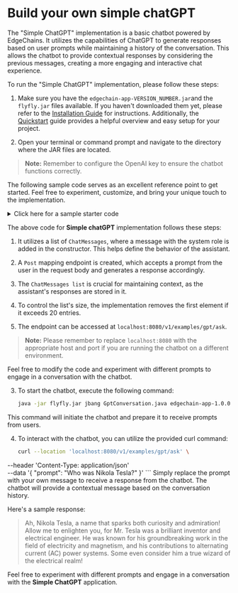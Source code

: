 # Build your own simple chatGPT

The "Simple ChatGPT" implementation is a basic chatbot powered by EdgeChains. It utilizes the capabilities of ChatGPT to generate responses based on user prompts while maintaining a history of the conversation. This allows the chatbot to provide contextual responses by considering the previous messages, creating a more engaging and interactive chat experience.

To run the "Simple ChatGPT" implementation, please follow these steps:

1. Make sure you have the `edgechain-app-VERSION_NUMBER.jar`and the `flyfly.jar` files available.
If you haven't downloaded them yet, please refer to the [Installation Guide](/doc/Getting%20started/Installation.md)  for instructions. Additionally, the [Quickstart](/doc/Getting%20started/Quickstart.md) guide provides a helpful overview and easy setup for your project.

2. Open your terminal or command prompt and navigate to the directory where the JAR files are located.

> **Note:** Remember to configure the OpenAI key to ensure the chatbot functions correctly.

The following sample code serves as an excellent reference point to get started. Feel free to experiment, customize, and bring your unique touch to the implementation. 

<details>
<summary>Click here for a sample starter code</summary>

```java
package com.edgechain;

import com.edgechain.lib.configuration.RedisEnv;
import com.edgechain.lib.endpoint.impl.OpenAiEndpoint;
import com.edgechain.lib.openai.client.OpenAiClient;
import com.edgechain.lib.openai.request.ChatCompletionRequest;
import com.edgechain.lib.openai.request.ChatMessage;
import com.edgechain.lib.openai.response.ChatCompletionResponse;
import com.edgechain.lib.rxjava.retry.impl.ExponentialDelay;
import com.edgechain.lib.rxjava.transformer.observable.EdgeChain;
import org.springframework.boot.SpringApplication;
import org.springframework.boot.autoconfigure.SpringBootApplication;
import org.springframework.context.annotation.Bean;
import org.springframework.http.HttpStatus;
import org.springframework.http.ResponseEntity;
import org.springframework.web.bind.annotation.*;

import java.util.ArrayList;
import java.util.List;
import java.util.concurrent.TimeUnit;

import static com.edgechain.lib.constants.EndpointConstants.OPENAI_CHAT_COMPLETION_API;

@SpringBootApplication
public class GptConversation {

    private final String OPENAI_AUTH_KEY = ""; // YOUR OPENAI KEY

    public static void main(String[] args) {
        System.setProperty("server.port", "8080");
        SpringApplication.run(GptConversation.class, args);
    }

    @Bean
    public RedisEnv redisEnv() {
        RedisEnv redisEnv = new RedisEnv();
        redisEnv.setUrl("");
        redisEnv.setPort(11837);
        redisEnv.setUsername("default");
        redisEnv.setPassword("");
        redisEnv.setTtl(3600); // Configuring ttl for HistoryContext;
        return redisEnv;
    }


    @RestController
    @RequestMapping("/v1/examples")
    public class Conversation {
        private List<ChatMessage> messages;

        public Conversation() {
            messages = new ArrayList<>();
            messages.add(new ChatMessage("system", "You are a helpful, polite, old English assistant. Answer the user prompt with a bit of humor."));
        }

        @PostMapping("/gpt/ask")
        public ResponseEntity<String> ask(@RequestBody String prompt) {
            updateMessageList("user", prompt);
            String model = "gpt-3.5-turbo";
            ChatCompletionRequest chatCompletionRequest = new ChatCompletionRequest(
                    model,
                    messages,
                    0.7,
                    false
            );
            OpenAiClient openAiClient = new OpenAiClient();
            OpenAiEndpoint chatEndpoint =
                    new OpenAiEndpoint(
                            OPENAI_CHAT_COMPLETION_API,
                            OPENAI_AUTH_KEY,
                            model,
                            "user",
                            0.7,
                            false,
                            new ExponentialDelay(3, 3, 2, TimeUnit.SECONDS));
            EdgeChain<ChatCompletionResponse> chatCompletion = openAiClient.createChatCompletion(chatEndpoint, chatCompletionRequest);
            String response = chatCompletion.get().getChoices().get(0).getMessage().getContent();

            updateMessageList("assistant", response);
            return new ResponseEntity<>(response, HttpStatus.OK);
        }

        private void updateMessageList(String role, String content) {
            messages.add(new ChatMessage(role, content));

            if(messages.size() > 20) {
                messages.remove(0);
            }
        }

    }
}
```

</details>

The above code for **Simple chatGPT** implementation follows these steps:

1. It utilizes a list of `ChatMessages`, where a message with the system role is added in the constructor. This helps define the behavior of the assistant.

2. A `Post` mapping endpoint is created, which accepts a prompt from the user in the request body and generates a response accordingly.

3. The `ChatMessages list` is crucial for maintaining context, as the assistant's responses are stored in it.

4. To control the list's size, the implementation removes the first element if it exceeds 20 entries.

5. The endpoint can be accessed at `localhost:8080/v1/examples/gpt/ask`. 

> **Note:**  Please remember to replace `localhost:8080` with the appropriate host and port if you are running the chatbot on a different environment.

Feel free to modify the code and experiment with different prompts to engage in a conversation with the chatbot.


3. To start the chatbot, execute the following command:

   ```bash
   java -jar flyfly.jar jbang GptConversation.java edgechain-app-1.0.0.jar
    ```

This command will initiate the chatbot and prepare it to receive prompts from users.

4. To interact with the chatbot, you can utilize the provided curl command:

   ```bash
   curl --location 'localhost:8080/v1/examples/gpt/ask' \
--header 'Content-Type: application/json' \
--data '{
    "prompt": "Who was Nikola Tesla?"
}'
    ```
Simply replace the prompt with your own message to receive a response from the chatbot. The chatbot will provide a contextual message based on the conversation history.

Here's a sample response:

> Ah, Nikola Tesla, a name that sparks both curiosity and admiration! Allow me to enlighten you, for Mr. Tesla was a brilliant inventor and electrical engineer. He was known for his groundbreaking work in the field of electricity and magnetism, and his contributions to alternating current (AC) power systems. Some even consider him a true wizard of the electrical realm!


Feel free to experiment with different prompts and engage in a conversation with the **Simple ChatGPT** application.





